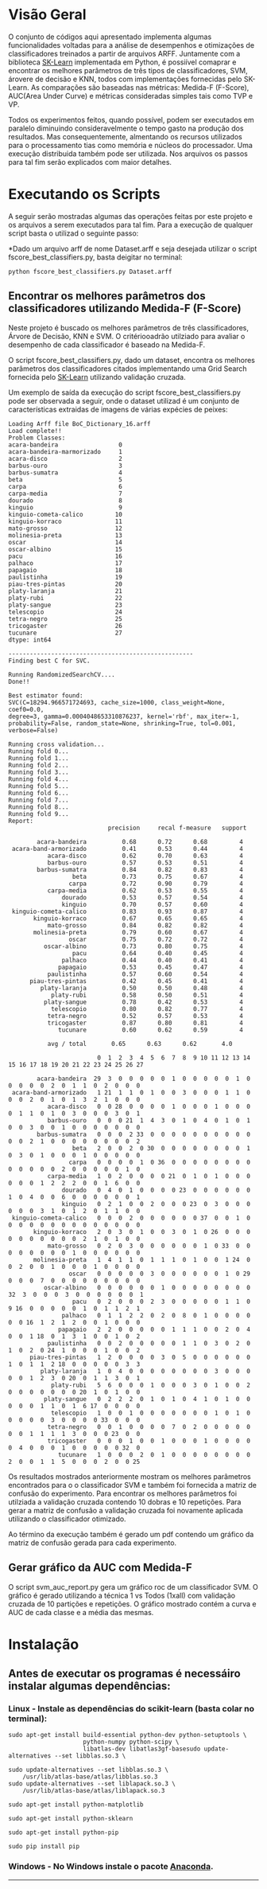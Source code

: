 # Visão Geral

O conjunto de códigos aqui apresentado implementa algumas funcionalidades voltadas para a análise de desempenhos e otimizações de classificadores treinados a partir de arquivos ARFF.
Juntamente com a biblioteca [SK-Learn](http://scikit-learn.org/stable/#) implementada em Python, é possiível comaprar e encontrar os melhores
parâmetros de três tipos de classificadores, SVM, árovere de decisão e KNN, todos com implementações fornecidas pelo SK-Learn.
As comparações são baseadas nas métricas: Medida-F (F-Score), AUC(Area Under Curve) e métricas consideradas simples tais como TVP e VP.

Todos os experimentos feitos, quando possível, podem ser executados em paralelo diminuindo consideravelmente o tempo gasto na produção dos resultados. Mas consequentemente,
almentando os recursos utilizados para o processamento tias como memória e núcleos do processador. Uma execução distribuida também pode ser utilizada.
Nos arquivos os passos para tal fim serão explicados com maior detalhes.

# Executando os Scripts
A seguir serão mostradas algumas das operações feitas por este projeto e os arquivos a serem executados para tal fim.
Para a execução de qualquer script basta o utilizad o seguinte passo:

*Dado um arquivo arff de nome Dataset.arff e seja desejada utilizar o script fscore_best_classifiers.py, basta deigitar no terminal:
```
python fscore_best_classifiers.py Dataset.arff
```

## Encontrar os melhores parâmetros dos classificadores utilizando Medida-F (F-Score)
Neste projeto é buscado os melhores parâmetros de três classificadores, Árvore de Decisão, KNN e SVM. O critériooadrão utilziado para avaliar o desempenho de cada classificador
é baseado na Medida-F.

O script fscore_best_classifiers.py, dado um dataset, encontra os melhores parâmetros dos classificadores citados implementando uma Grid Search fornecida pelo [SK-Learn](http://scikit-learn.org/stable/#)
utilizando validação cruzada.

Um exemplo de saída da execução do script fscore_best_classifiers.py pode ser observada a seguir, onde o dataset utilizad é um conjunto de características extraidas de imagens de várias expécies
de peixes:

    Loading Arff file BoC_Dictionary_16.arff
    Load complete!!
    Problem Classes:
    acara-bandeira                 0
    acara-bandeira-marmorizado     1
    acara-disco                    2
    barbus-ouro                    3
    barbus-sumatra                 4
    beta                           5
    carpa                          6
    carpa-media                    7
    dourado                        8
    kinguio                        9
    kinguio-cometa-calico         10
    kinguio-korraco               11
    mato-grosso                   12
    molinesia-preta               13
    oscar                         14
    oscar-albino                  15
    pacu                          16
    palhaco                       17
    papagaio                      18
    paulistinha                   19
    piau-tres-pintas              20
    platy-laranja                 21
    platy-rubi                    22
    platy-sangue                  23
    telescopio                    24
    tetra-negro                   25
    tricogaster                   26
    tucunare                      27
    dtype: int64

    ----------------------------------------------------
    Finding best C for SVC.

    Running RandomizedSearchCV....
    Done!!

    Best estimator found:
    SVC(C=18294.966571724693, cache_size=1000, class_weight=None, coef0=0.0,
    degree=3, gamma=0.0004048653310876237, kernel='rbf', max_iter=-1,
    probability=False, random_state=None, shrinking=True, tol=0.001,
    verbose=False)

    Running cross validation...
    Running fold 0...
    Running fold 1...
    Running fold 2...
    Running fold 3...
    Running fold 4...
    Running fold 5...
    Running fold 6...
    Running fold 7...
    Running fold 8...
    Running fold 9...
    Report:
                                precision     recal f-measure   support
    
            acara-bandeira          0.68      0.72      0.68         4
     acara-band-armorizado          0.41      0.53      0.44         4
               acara-disco          0.62      0.70      0.63         4
               barbus-ouro          0.57      0.53      0.51         4
            barbus-sumatra          0.84      0.82      0.83         4
                      beta          0.73      0.75      0.67         4
                     carpa          0.72      0.90      0.79         4
               carpa-media          0.62      0.53      0.55         4
                   dourado          0.53      0.57      0.54         4
                   kinguio          0.70      0.57      0.60         4
     kinguio-cometa-calico          0.83      0.93      0.87         4
           kinguio-korraco          0.67      0.65      0.65         4
               mato-grosso          0.84      0.82      0.82         4
           molinesia-preta          0.79      0.60      0.67         4
                     oscar          0.75      0.72      0.72         4
              oscar-albino          0.73      0.80      0.75         4
                      pacu          0.64      0.40      0.45         4
                   palhaco          0.44      0.40      0.41         4
                  papagaio          0.53      0.45      0.47         4
               paulistinha          0.57      0.60      0.54         4
          piau-tres-pintas          0.42      0.45      0.41         4
             platy-laranja          0.50      0.50      0.48         4
                platy-rubi          0.58      0.50      0.51         4
              platy-sangue          0.78      0.42      0.53         4
                telescopio          0.80      0.82      0.77         4
               tetra-negro          0.52      0.57      0.53         4
               tricogaster          0.87      0.80      0.81         4
                  tucunare          0.60      0.62      0.59         4

               avg / total       0.65      0.63      0.62       4.0

                             0  1  2  3  4  5  6  7  8  9 10 11 12 13 14 15 16 17 18 19 20 21 22 23 24 25 26 27

            acara-bandeira  29  3  0  0  0  0  0  1  0  0  0  0  0  1  0  0  0  0  0  2  0  1  1  0  2  0  0  0
     acara-band-armorizado   1 21  1  1  0  1  0  0  3  0  0  0  1  1  0  0  0  2  0  1  0  1  3  2  1  0  0  0
               acara-disco   0  0 28  0  0  0  0  1  0  0  0  1  0  0  0  0  1  1  0  1  0  3  0  0  0  3  0  1
               barbus-ouro   0  0  0 21  1  4  3  0  1  0  4  0  1  0  1  0  0  3  0  0  1  0  0  0  0  0  0  0
            barbus-sumatra   0  0  0  2 33  0  0  0  0  0  0  0  0  0  0  0  0  2  1  0  0  0  0  0  0  0  0  2
                      beta   2  0  0  2  0 30  0  0  0  0  0  0  0  0  1  0  3  0  1  0  0  0  1  0  0  0  0  0
                     carpa   0  0  0  0  1  0 36  0  0  0  0  0  0  0  0  0  0  0  0  0  2  0  0  0  0  0  1  0
               carpa-media   1  0  2  0  0  0  0 21  0  1  0  1  0  0  0  0  0  0  1  2  2  2  0  0  1  6  0  0
                   dourado   0  4  0  1  0  0  0  0 23  0  0  0  0  0  0  1  0  4  0  0  6  0  0  0  0  0  0  1
                   kinguio   0  2  1  0  0  2  0  0  0 23  0  3  0  0  0  0  0  0  3  1  0  1  2  0  1  1  0  0
     kinguio-cometa-calico   0  0  0  2  0  0  0  0  0  0 37  0  0  1  0  0  0  0  0  0  0  0  0  0  0  0  0  0
           kinguio-korraco   2  0  3  0  1  0  0  3  0  1  0 26  0  0  0  0  0  0  0  0  0  0  2  1  0  1  0  0
               mato-grosso   0  2  0  3  0  0  0  0  0  0  1  0 33  0  0  0  0  0  0  0  0  1  0  0  0  0  0  0
           molinesia-preta   1  4  1  1  0  1  1  1  0  1  0  0  1 24  0  0  2  0  0  1  0  0  0  1  0  0  0  0
                     oscar   0  0  0  0  0  3  0  0  0  0  0  0  1  0 29  0  0  0  7  0  0  0  0  0  0  0  0  0
              oscar-albino   0  0  0  0  0  0  1  0  0  0  0  0  0  0  0 32  3  0  0  0  3  0  0  0  0  0  0  1
                      pacu   0  2  0  0  0  2  3  0  0  0  0  0  1  1  0  9 16  0  0  0  0  0  1  0  1  1  2  1
                   palhaco   0  1  1  2  2  0  2  0  8  0  1  0  0  0  0  0  0 16  1  2  1  2  0  0  1  0  0  0
                  papagaio   2  2  0  0  0  0  0  1  1  1  0  0  2  0  4  0  0  1 18  0  1  3  1  0  0  1  0  2
               paulistinha   0  0  2  0  0  0  0  0  1  1  0  3  0  2  0  1  0  2  0 24  1  0  0  0  1  0  0  2
          piau-tres-pintas   1  2  0  0  0  0  3  0  5  0  0  0  0  0  0  1  0  1  1  2 18  0  0  0  0  0  3  3
             platy-laranja   1  0  4  0  0  0  0  0  0  0  0  3  0  0  0  0  0  1  2  3  0 20  0  1  1  3  0  1
                platy-rubi   5  6  0  0  0  1  0  0  0  3  0  1  0  0  2  0  0  0  0  0  0  0 20  1  0  1  0  0
              platy-sangue   0  2  2  2  0  1  0  1  0  4  1  0  1  0  0  0  0  0  1  1  0  1  6 17  0  0  0  0
                telescopio   1  0  0  1  0  0  0  0  0  0  0  1  0  1  0  0  0  0  0  3  0  0  0  0 33  0  0  0
               tetra-negro   0  0  1  0  0  0  0  7  0  2  0  0  0  0  0  0  0  1  1  1  1  3  0  0  0 23  0  0
               tricogaster   0  0  0  1  0  0  1  0  0  0  1  0  0  0  0  0  4  0  0  0  1  0  0  0  0  0 32  0
                  tucunare   1  0  0  0  2  0  1  0  0  0  0  0  0  0  0  2  0  0  1  1  5  0  0  0  2  0  0 25


Os resultados mostrados anteriormente mostram os melhores parâmetros encontrados para o o classificador SVM e também
foi fornecida a matriz de confusão do experimento. Para encontrar os melhores parâmetros foi utilziada a validação
cruzada contendo 10 dobras e 10 repetições. Para gerar a matriz de confusão a validação cruzada foi novamente aplicada
utilizando o classificador otimizado.

Ao término da execução também é gerado um pdf contendo um gráfico da matriz de confusão gerada para cada experimento.

## Gerar gráfico da AUC com Medida-F
O script  svm_auc_report.py gera um gráfico roc de um classificador SVM. O gráfico é gerado utilizando a técnica 1 vs Todos (1xall) com validação cruzada de 10 partições e repetições. O gráfico mostrado contém a curva e AUC de cada classe e a média das mesmas.

# Instalação

## Antes de executar os programas é necessáiro instalar algumas dependências:

### Linux - Instale as dependências do scikit-learn (basta colar no terminal):

``` 
sudo apt-get install build-essential python-dev python-setuptools \
                     python-numpy python-scipy \
                     libatlas-dev libatlas3gf-basesudo update-alternatives --set libblas.so.3 \
```


``` 
sudo update-alternatives --set libblas.so.3 \
    /usr/lib/atlas-base/atlas/libblas.so.3
sudo update-alternatives --set liblapack.so.3 \
    /usr/lib/atlas-base/atlas/liblapack.so.3 
```

```
sudo apt-get install python-matplotlib
```

```
sudo apt-get install python-sklearn 
```

```
sudo apt-get install python-pip
```

```
sudo pip install pip
```

### Windows - No Windows instale o pacote [Anaconda](http://continuum.io/downloads).

-----------------------------------------------------------------------------------------------

